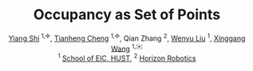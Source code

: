<div id="top" align="center">

# Occupancy as Set of Points


[Yiang Shi](https://github.com/shawnsya) <sup>1,✢</sup>,
[Tianheng Cheng](https://scholar.google.com/citations?user=PH8rJHYAAAAJ) <sup>1,✢</sup>,
Qian Zhang <sup>2</sup>,
[Wenyu Liu](http://eic.hust.edu.cn/professor/liuwenyu/) <sup>1</sup>,
[Xinggang Wang](https://xwcv.github.io/) <sup>1,✉️</sup>
<br>
<sup>1</sup> [School of EIC, HUST](http://english.eic.hust.edu.cn/),
<sup>2</sup> [Horizon Robotics](https://en.horizonrobotics.com/)
